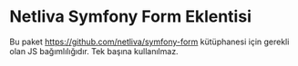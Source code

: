 # Netliva Symfony Form Eklentisi
Bu paket https://github.com/netliva/symfony-form kütüphanesi için gerekli olan JS bağımlılığıdır. Tek başına kullanılmaz. 
